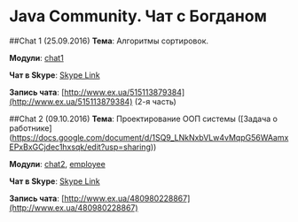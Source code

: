 Java Community. Чат с Богданом
===

##Chat 1 (25.09.2016)
**Тема**: Алгоритмы сортировок.

**Модули**: 
[chat1](https://github.com/bohdanvan/bvan-java-community/tree/master/chat1/src/main/java/com/bvan/jc/chat1/sorting)

**Чат в Skype**: [Skype Link](https://join.skype.com/oo1mvud4dzxr)

**Запись чата**: [http://www.ex.ua/515113879384](http://www.ex.ua/515113879384) (2-я часть)

##Chat 2 (09.10.2016)
**Тема**: Проектирование ООП системы ([Задача о работнике]
(https://docs.google.com/document/d/1SQ9_LNkNxbVLw4vMqpG56WAamxEPxBxGCjdec1hxsqk/edit?usp=sharing))

**Модули**: 
[chat2](https://github.com/bohdanvan/bvan-java-community/tree/master/chat2/src/main/java/com/bvan/jc/chat2), 
[employee](https://github.com/bohdanvan/bvan-java-community/tree/master/employee/src/main/java/com/bvan/jc/chat2/employee)

**Чат в Skype**: [Skype Link](https://join.skype.com/hUovxuzzXWPZ)

**Запись чата**: [http://www.ex.ua/480980228867](http://www.ex.ua/480980228867)
